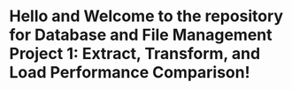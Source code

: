 # Hello and Welcome to the repository for Database and File Management Project 1: Extract, Transform, and Load Performance Comparison!
